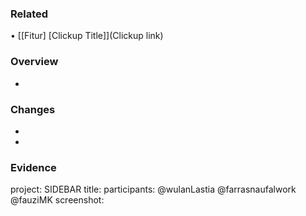 ### Related 

• [[Fitur] [Clickup Title]](Clickup link)

### Overview

- 

### Changes

- 
-

### Evidence

project: SIDEBAR
title: 
participants: @wulanLastia @farrasnaufalwork @fauziMK 
screenshot: 
